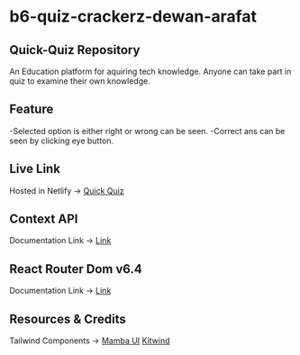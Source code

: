 # b6-quiz-crackerz-dewan-arafat

## Quick-Quiz Repository
An Education platform for aquiring tech knowledge. Anyone can take part in quiz to examine their own knowledge.

## Feature
-Selected option is either right or wrong can be seen.
-Correct ans can be seen by clicking eye button.

## Live Link
Hosted in Netlify -> [Quick Quiz](https://elegant-cannoli-866082.netlify.app/)

## Context API

Documentation Link -> [Link](https://reactjs.org/docs/context.html#api)

## React Router Dom v6.4 
Documentation Link -> [Link](https://reactrouter.com/en/main/start/overview)

## Resources & Credits
Tailwind Components -> 
[Mamba UI](https://www.mambaui.com/)
[Kitwind](https://kitwind.io/products/kometa/components)
